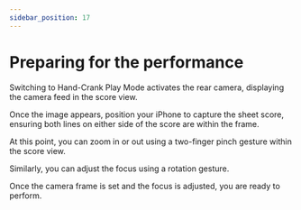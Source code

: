 ```yaml
---
sidebar_position: 17
---
```


# Preparing for the performance 

Switching to Hand-Crank Play Mode activates the rear camera, displaying the camera feed in the score view.

Once the image appears, position your iPhone to capture the sheet score, ensuring both lines on either side of the score are within the frame.

At this point, you can zoom in or out using a two-finger pinch gesture within the score view.

Similarly, you can adjust the focus using a rotation gesture.

Once the camera frame is set and the focus is adjusted, you are ready to perform.